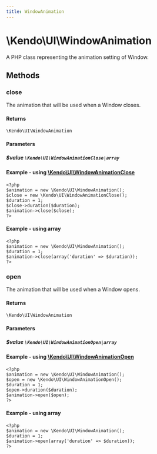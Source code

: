 ```yaml
---
title: WindowAnimation
---
```


# \Kendo\UI\WindowAnimation

A PHP class representing the animation setting of Window.


## Methods

### close

The animation that will be used when a Window closes.

#### Returns
`\Kendo\UI\WindowAnimation`

#### Parameters

##### $value `\Kendo\UI\WindowAnimationClose|array`


#### Example - using [\Kendo\UI\WindowAnimationClose](/api/wrappers/php/Kendo/UI/WindowAnimationClose)
    <?php
    $animation = new \Kendo\UI\WindowAnimation();
    $close = new \Kendo\UI\WindowAnimationClose();
    $duration = 1;
    $close->duration($duration);
    $animation->close($close);
    ?>

#### Example - using array

    <?php
    $animation = new \Kendo\UI\WindowAnimation();
    $duration = 1;
    $animation->close(array('duration' => $duration));
    ?>

### open

The animation that will be used when a Window opens.

#### Returns
`\Kendo\UI\WindowAnimation`

#### Parameters

##### $value `\Kendo\UI\WindowAnimationOpen|array`


#### Example - using [\Kendo\UI\WindowAnimationOpen](/api/wrappers/php/Kendo/UI/WindowAnimationOpen)
    <?php
    $animation = new \Kendo\UI\WindowAnimation();
    $open = new \Kendo\UI\WindowAnimationOpen();
    $duration = 1;
    $open->duration($duration);
    $animation->open($open);
    ?>

#### Example - using array

    <?php
    $animation = new \Kendo\UI\WindowAnimation();
    $duration = 1;
    $animation->open(array('duration' => $duration));
    ?>

